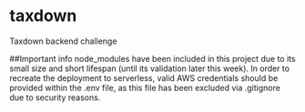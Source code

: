 # taxdown
Taxdown backend challenge


##Important info
node_modules have been included in this project due to its small size and short lifespan (until its validation later this week). 
In order to recreate the deployment to serverless, valid AWS credentials should be provided within the .env file, as this file has been excluded via .gitignore due to security reasons.

